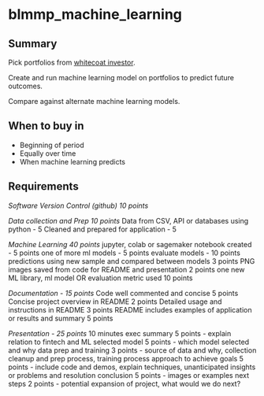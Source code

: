 # blmmp_machine_learning

## Summary

Pick portfolios from [whitecoat investor](https://www.whitecoatinvestor.com/150-portfolios-better-than-yours/comment-page-3/).

Create and run machine learning model on portfolios to predict future outcomes.

Compare against alternate machine learning models. 

## When to buy in

* Beginning of period
* Equally over time 
* When machine learning predicts

## Requirements

*Software Version Control (github) 10 points*

*Data collection and Prep 10 points*
  Data from CSV, API or databases using python - 5 
  Cleaned and prepared for application - 5

*Machine Learning 40 points*
  jupyter, colab or sagemaker notebook created - 5 points
  one of more ml models - 5 points
  evaluate models - 10 points
  predictions using new sample and compared between models 3 points
  PNG images saved from code for README and presentation 2 points
  one new ML library, ml model OR evaluation metric used 10 points

*Documentation - 15 points*
  Code well commented and concise 5 points
  Concise project overview in README 2 points
  Detailed usage and instructions in README 3 points
  README includes examples of application or results and summary 5 points

*Presentation - 25 points*
10 minutes
  exec summary 5 points - explain relation to fintech and ML
  selected model 5 points - which model selected and why
  data prep and training 3 points - source of data and why, collection cleanup and prep process, training process
  approach to achieve goals 5 points - include code and demos, explain techniques, unanticipated insights or problems and resolution
  conclusion 5 points - images or examples
  next steps 2 points - potential expansion of project, what would we do next?
